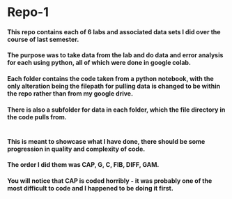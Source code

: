 # Repo-1
#### This repo contains each of 6 labs and associated data sets I did over the course of last semester. 
#### The purpose was to take data from the lab and do data and error analysis for each using python, all of which were done in google colab.
#### Each folder contains the code taken from a python notebook, with the only alteration being the filepath for pulling data is changed to be within the repo rather than from my google drive.
#### There is also a subfolder for data in each folder, which the file directory in the code pulls from.
#
#### This is meant to showcase what I have done, there should be some progression in quality and complexity of code.
#### The order I did them was CAP, G, C, FIB, DIFF, GAM. 
#### You will notice that CAP is coded horribly - it was probably one of the most difficult to code and I happened to be doing it first. 
# 
